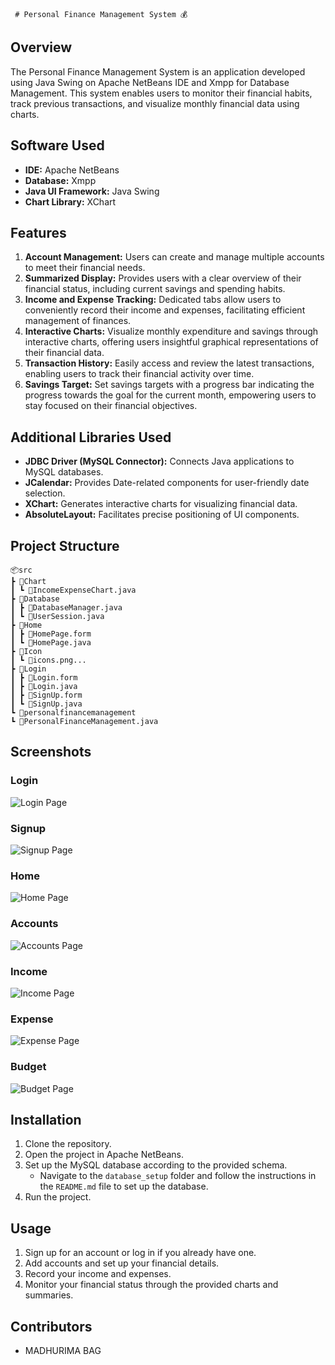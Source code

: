      # Personal Finance Management System 💰

## Overview
The Personal Finance Management System is an application developed using Java Swing on Apache NetBeans IDE and Xmpp for Database Management. This system enables users to monitor their financial habits, track previous transactions, and visualize monthly financial data using charts.

## Software Used
- **IDE:** Apache NetBeans 
- **Database:** Xmpp
- **Java UI Framework:** Java Swing
- **Chart Library:** XChart

## Features
1. **Account Management:** Users can create and manage multiple accounts to meet their financial needs.
2. **Summarized Display:** Provides users with a clear overview of their financial status, including current savings and spending habits.
3. **Income and Expense Tracking:** Dedicated tabs allow users to conveniently record their income and expenses, facilitating efficient management of finances.
4. **Interactive Charts:** Visualize monthly expenditure and savings through interactive charts, offering users insightful graphical representations of their financial data.
5. **Transaction History:** Easily access and review the latest transactions, enabling users to track their financial activity over time.
6. **Savings Target:** Set savings targets with a progress bar indicating the progress towards the goal for the current month, empowering users to stay focused on their financial objectives.

## Additional Libraries Used
- **JDBC Driver (MySQL Connector):** Connects Java applications to MySQL databases.
- **JCalendar:** Provides Date-related components for user-friendly date selection.
- **XChart:** Generates interactive charts for visualizing financial data.
- **AbsoluteLayout:** Facilitates precise positioning of UI components.

## Project Structure

```
📦src
┣ 📂Chart
┃ ┗ 📜IncomeExpenseChart.java
┣ 📂Database
┃ ┣ 📜DatabaseManager.java
┃ ┗ 📜UserSession.java
┣ 📂Home
┃ ┣ 📜HomePage.form
┃ ┗ 📜HomePage.java
┣ 📂Icon
┃ ┗ 📜icons.png...
┣ 📂Login
┃ ┣ 📜Login.form
┃ ┣ 📜Login.java
┃ ┣ 📜SignUp.form
┃ ┗ 📜SignUp.java
┗ 📂personalfinancemanagement
┗ 📜PersonalFinanceManagement.java
```

## Screenshots

### Login
![Login Page](images/login.png)

### Signup
![Signup Page](images/signup.png)

### Home
![Home Page](images/home.png)

### Accounts
![Accounts Page](images/accounts.png)

### Income
![Income Page](images/incomes.png)

### Expense
![Expense Page](images/expenses.png)

### Budget
![Budget Page](images/budget.png)

## Installation
1. Clone the repository.
2. Open the project in Apache NetBeans.
3. Set up the MySQL database according to the provided schema.
   - Navigate to the `database_setup` folder and follow the instructions in the `README.md` file to set up the database.
4. Run the project.

## Usage
1. Sign up for an account or log in if you already have one.
2. Add accounts and set up your financial details.
3. Record your income and expenses.
4. Monitor your financial status through the provided charts and summaries.

## Contributors
- MADHURIMA BAG
